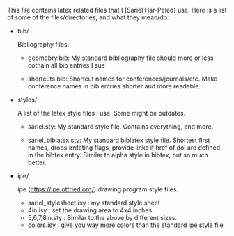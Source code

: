 <!--- org-mode file -->

This file contains latex related files that I (Sariel Har-Peled)
use. Here is a list of some of the files/directories, and what they
mean/do:

- bib/

  Bibliography files.

  - geomebry.bib:
    My standard bibliography file should more or less cotnain all bib
    entries I sue

  - shortcuts.bib:
    Shortcut names for conferences/journals/etc. Make conference names in
    bib entries shorter and more readable.

- styles/

  A list of the latex style files i use. Some might be outdates.

  - sariel.sty:
    My standard style file. Contains everything, and more.

  - sariel_biblatex.sty:
    My standard biblatex style file. Shortest first names, drops
    irritating flags, provide links if href of doi are defined in the
    bibtex entry. Similar to alpha style in bibtex, but so much
    better.

- ipe/

  ipe (https://ipe.otfried.org/) drawing program style files.
  - sariel_stylesheet.isy : my standard style sheet
  - 4in.isy : set the drawing area to 4x4 inches.
  - 5,6,7,8in.sty         : Similar to the above by different sizes.
  - colors.isy            : give you way more colors than the standard
                          ipe style file
  
  
  
